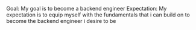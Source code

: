 Goal: My goal is to become a backend engineer
Expectation: My expectation is to equip myself with the fundamentals that i can build on to become the backend engineer i desire to be 
